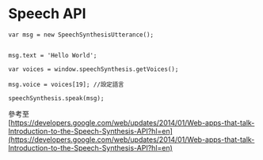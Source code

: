 # Speech API

```
var msg = new SpeechSynthesisUtterance();
```

```

msg.text = 'Hello World';

var voices = window.speechSynthesis.getVoices();

msg.voice = voices[19]; //設定語言

speechSynthesis.speak(msg);
```

參考至  
[https://developers.google.com/web/updates/2014/01/Web-apps-that-talk-Introduction-to-the-Speech-Synthesis-API?hl=en](https://developers.google.com/web/updates/2014/01/Web-apps-that-talk-Introduction-to-the-Speech-Synthesis-API?hl=en)

